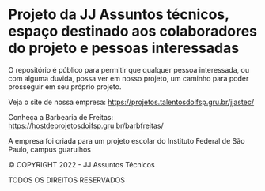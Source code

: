 # Projeto da JJ Assuntos técnicos, espaço destinado aos colaboradores do projeto e pessoas interessadas

O repositório é público para permitir que qualquer pessoa interessada, ou com alguma duvida, possa ver em nosso projeto, um caminho
para poder prosseguir em seu próprio projeto.

Veja o site de nossa empresa: https://projetos.talentosdoifsp.gru.br/jjastec/

Conheça a Barbearia de Freitas: https://hostdeprojetosdoifsp.gru.br/barbfreitas/

A empresa foi criada para um projeto escolar do Instituto Federal de São Paulo, campus guarulhos

© COPYRIGHT 2022 - JJ Assuntos Técnicos

TODOS OS DIREITOS RESERVADOS
